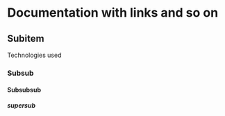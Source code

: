 
# Documentation with links and so on

## Subitem

Technologies used

### Subsub

#### Subsubsub

##### supersub


